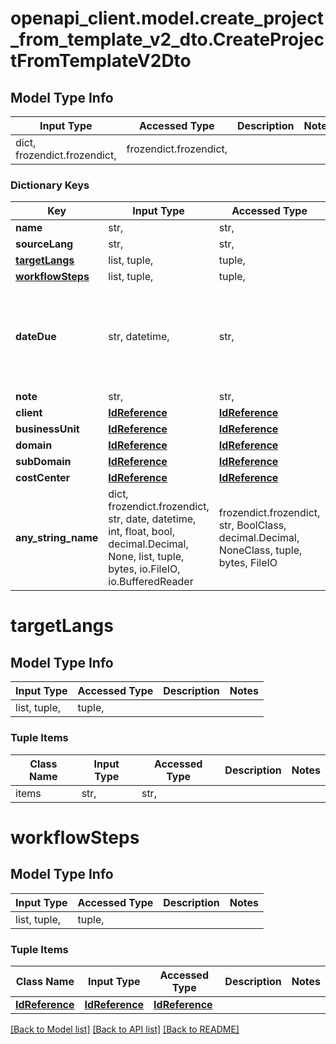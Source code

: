 # openapi_client.model.create_project_from_template_v2_dto.CreateProjectFromTemplateV2Dto

## Model Type Info
Input Type | Accessed Type | Description | Notes
------------ | ------------- | ------------- | -------------
dict, frozendict.frozendict,  | frozendict.frozendict,  |  | 

### Dictionary Keys
Key | Input Type | Accessed Type | Description | Notes
------------ | ------------- | ------------- | ------------- | -------------
**name** | str,  | str,  |  | 
**sourceLang** | str,  | str,  |  | [optional] 
**[targetLangs](#targetLangs)** | list, tuple,  | tuple,  |  | [optional] 
**[workflowSteps](#workflowSteps)** | list, tuple,  | tuple,  |  | [optional] 
**dateDue** | str, datetime,  | str,  |  | [optional] value must conform to RFC-3339 date-time
**note** | str,  | str,  |  | [optional] 
**client** | [**IdReference**](IdReference.md) | [**IdReference**](IdReference.md) |  | [optional] 
**businessUnit** | [**IdReference**](IdReference.md) | [**IdReference**](IdReference.md) |  | [optional] 
**domain** | [**IdReference**](IdReference.md) | [**IdReference**](IdReference.md) |  | [optional] 
**subDomain** | [**IdReference**](IdReference.md) | [**IdReference**](IdReference.md) |  | [optional] 
**costCenter** | [**IdReference**](IdReference.md) | [**IdReference**](IdReference.md) |  | [optional] 
**any_string_name** | dict, frozendict.frozendict, str, date, datetime, int, float, bool, decimal.Decimal, None, list, tuple, bytes, io.FileIO, io.BufferedReader | frozendict.frozendict, str, BoolClass, decimal.Decimal, NoneClass, tuple, bytes, FileIO | any string name can be used but the value must be the correct type | [optional]

# targetLangs

## Model Type Info
Input Type | Accessed Type | Description | Notes
------------ | ------------- | ------------- | -------------
list, tuple,  | tuple,  |  | 

### Tuple Items
Class Name | Input Type | Accessed Type | Description | Notes
------------- | ------------- | ------------- | ------------- | -------------
items | str,  | str,  |  | 

# workflowSteps

## Model Type Info
Input Type | Accessed Type | Description | Notes
------------ | ------------- | ------------- | -------------
list, tuple,  | tuple,  |  | 

### Tuple Items
Class Name | Input Type | Accessed Type | Description | Notes
------------- | ------------- | ------------- | ------------- | -------------
[**IdReference**](IdReference.md) | [**IdReference**](IdReference.md) | [**IdReference**](IdReference.md) |  | 

[[Back to Model list]](../../README.md#documentation-for-models) [[Back to API list]](../../README.md#documentation-for-api-endpoints) [[Back to README]](../../README.md)

